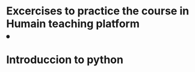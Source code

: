 <h1> Excercises to practice the course in Humain  teaching platform

<li> <p> Introduccion to python  
